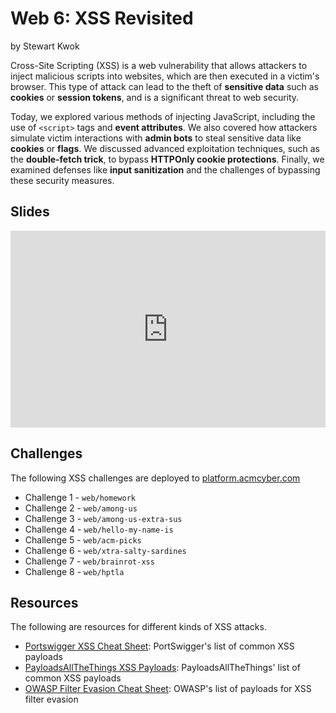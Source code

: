 # Web 6: XSS Revisited
by Stewart Kwok

Cross-Site Scripting (XSS) is a web vulnerability that allows attackers to inject malicious scripts into websites, which are then executed in a victim's browser. This type of attack can lead to the theft of **sensitive data** such as **cookies** or **session tokens**, and is a significant threat to web security.

Today, we explored various methods of injecting JavaScript, including the use of `<script>` tags and **event attributes**. We also covered how attackers simulate victim interactions with **admin bots** to steal sensitive data like **cookies** or **flags**. We discussed advanced exploitation techniques, such as the **double-fetch trick**, to bypass **HTTPOnly cookie protections**. Finally, we examined defenses like **input sanitization** and the challenges of bypassing these security measures.


## Slides
<iframe src="https://docs.google.com/presentation/d/e/2PACX-1vSX46Wtn2ptm1VMnHwigF6pgzvsHs_Q9lhuQZbJgGeyXk3I48_Ri903U61fS5dsw4hExYNeIQ1ThxL2/embed?start=false&loop=false&delayms=3000" frameborder="0" width="100%" style="aspect-ratio: 16 / 10;" allowfullscreen="true" mozallowfullscreen="true" webkitallowfullscreen="true"></iframe>

## Challenges
The following XSS challenges are deployed to [platform.acmcyber.com](https://platform.acmcyber.com)
- Challenge 1 - `web/homework`
- Challenge 2 - `web/among-us`
- Challenge 3 - `web/among-us-extra-sus`
- Challenge 4 - `web/hello-my-name-is`
- Challenge 5 - `web/acm-picks`
- Challenge 6 - `web/xtra-salty-sardines`
- Challenge 7 - `web/brainrot-xss`
- Challenge 8 - `web/hptla`

## Resources
The following are resources for different kinds of XSS attacks.
- [Portswigger XSS Cheat Sheet](https://portswigger.net/web-security/cross-site-scripting/cheat-sheet): PortSwigger's list of common XSS payloads
- [PayloadsAllTheThings XSS Payloads](https://github.com/swisskyrepo/PayloadsAllTheThings/tree/master/XSS%20Injection): PayloadsAllTheThings' list of common XSS payloads
- [OWASP Filter Evasion Cheat Sheet](https://cheatsheetseries.owasp.org/cheatsheets/XSS_Filter_Evasion_Cheat_Sheet.html): OWASP's list of payloads for XSS filter evasion
